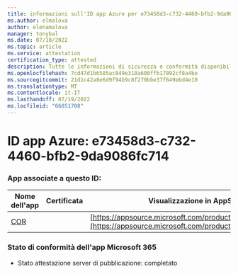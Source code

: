 ```yaml
---
title: informazioni sull'ID app Azure per e73458d3-c732-4460-bfb2-9da9086fc714
ms.author: elmalova
author: elenamalova
manager: tonybal
ms.date: 07/18/2022
ms.topic: article
ms.service: attestation
certification_type: attested
description: Tutte le informazioni di sicurezza e conformità disponibili per e73458d3-c732-4460-bfb2-9da9086fc714.
ms.openlocfilehash: 7cd47d1b6585ac849e318a600ffb17892cf8a4be
ms.sourcegitcommit: 21d1c42a8e6d9f94b9c8f279bbe37f649ebd4e10
ms.translationtype: MT
ms.contentlocale: it-IT
ms.lasthandoff: 07/19/2022
ms.locfileid: "66851708"
---
```

# <a name="azure-app-id-e73458d3-c732-4460-bfb2-9da9086fc714"></a>ID app Azure: e73458d3-c732-4460-bfb2-9da9086fc714


### <a name="apps-associated-with-this-id"></a>App associate a questo ID:
| **Nome dell'app** | **Certificata** | **Visualizzazione in AppSource** |
|--------------|---------------|-----------------------|
| [COR](../forward/WA200004235.md) |  | [https://appsource.microsoft.com/product/office/WA200004235](https://appsource.microsoft.com/product/office/WA200004235) |

### <a name="microsoft-365-app-compliance-status"></a>Stato di conformità dell'app Microsoft 365
- Stato attestazione server di pubblicazione: completato
